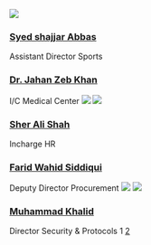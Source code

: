 [![](https://giki.edu.pk/wp-content/uploads/2022/04/IMG-20220416-WA0003-600x500.jpg)](https://giki.edu.pk/wp-content/uploads/2022/04/IMG-20220416-WA0003.jpg)
### [Syed shajjar Abbas](https://giki.edu.pk/portfolio/syed-shajjar-abbas/)
Assistant Director Sports
### [Dr. Jahan Zeb Khan](https://giki.edu.pk/wp-content/uploads/2022/03/staff-generic-292x248-1.jpg)
I/C Medical Center
[![](https://giki.edu.pk/wp-content/uploads/2022/03/staff-generic-292x248-1.jpg)](https://giki.edu.pk/wp-content/uploads/2022/03/staff-generic-292x248-1.jpg)
[![](https://giki.edu.pk/portfolio-left-right-large-thumbnail/)](https://giki.edu.pk/wp-content/uploads/2021/11/sherali.jpg)
### [Sher Ali Shah](https://giki.edu.pk/wp-content/uploads/2021/11/sherali.jpg)
Incharge HR
### [Farid Wahid Siddiqui](https://giki.edu.pk/wp-content/uploads/2018/09/Photo-Farid.jpg)
Deputy Director Procurement
[![](https://giki.edu.pk/portfolio-left-right-large-thumbnail/)](https://giki.edu.pk/wp-content/uploads/2018/09/Photo-Farid.jpg)
[![](https://giki.edu.pk/portfolio-left-right-large-thumbnail/)](https://giki.edu.pk/wp-content/uploads/2022/03/staff-generic-292x248-1.jpg)
### [Muhammad Khalid](https://giki.edu.pk/portfolio/muhammad-khalid/)
Director Security & Protocols
1 [2](https://giki.edu.pk/portfolio-left-right-large-thumbnail/page/2/) [](https://giki.edu.pk/portfolio-left-right-large-thumbnail/page/2/)
